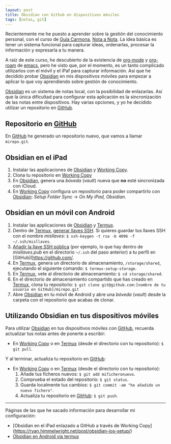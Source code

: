 ```yaml
---
layout: post
title: Obsidian con Github en dispositivos móviles
tags: [notas, git]
---
```


Recientemente me he puesto a aprender sobre la gestión del conocimiento personal, con el curso de [Guía Carmona](https://unbuenplan.blog/author/guiacarmona/), [Nota a Nota](https://unbuenplan.blog/2021/11/02/por-que-instalarte-una-nueva-aplicacion-de-notas-no-va-a-solucionar-tus-problemas-con-la-gestion-del-conocimiento/). La idea básica es tener un sistema funcional para capturar ideas, ordenarlas, procesar la información y expresarla a tu manera.  

A raíz de este curso, he descubierto de la existencia de [org-mode](https://www.orgmode.org/index.html) y [org-roam](https://www.orgroam.com/manual.html) de [emacs](https://www.gnu.org/software/emacs/), pero he visto que, por el momento, es un tanto complicado utilizarlos con el móvil y el iPaf para capturar información. Así que he decidido probar [Obsidian](https://obsidian.md/) en mis dispositivos móviles para empezar a aplicar lo que voy aprendiendo sobre gestión de conocimiento.

[Obsidian](https://obsidian.md/) es un sistema de notas  local, con la posibilidad de enlazarlas. Así que la única dificultad para configurar esta aplicación es la sincronización de las notas entre dispositivos. Hay varias opciones, y yo he decidido utilizar un repositorio en  [GitHub](https://github.com/).

## Repositorio en [GitHub](https://github.com/)
En [GitHub](https://github.com/) he generado un repositorio nuevo, que vamos a llamar `mirepo.git`.

## Obsidian en el iPad
1. Instalar las applicaciones de [Obsidian](https://obsidian.md/) y [Working Copy](https://workingcopy.app).
2. Clona tu repositorio en [Working Copy](https://workingcopy.app)
3. En [Obsidian](https://obsidian.md/), genera una  *bóveda* (*vault*) nueva que **no** esté sincronizada con iCloud.
3. En  [Working Copy](https://workingcopy.app) configura un repositorio para poder compartirlo con [Obsidian](https://obsidian.md/): *Setup Folder Sync* -> *On My iPad, Obsidian*.

## Obsidian en un móvil con Android
1.  Instalar las applicaciones de [Obsidian](https://obsidian.md/) y [Termux](https://termux.com/).
2.  Dentro de [Termux](https://termux.com/), [generar llaves SSH](https://docs.github.com/en/authentication/connecting-to-github-with-ssh/generating-a-new-ssh-key-and-adding-it-to-the-ssh-agent). Si quieres guardar tus llaves SSH con el nombre *misllaves*: `$ ssh-keygen -t rsa -b 4096 -f ~/.ssh/misllaves`.
3. [Añadir la llave SSH pública](https://docs.github.com/en/authentication/connecting-to-github-with-ssh/adding-a-new-ssh-key-to-your-github-account) (por ejemplo, lo que hay dentro de *misllaves.pub* en el directorio `~/.ssh` del paso anterior) a tu perfil en  [GitHub](https://github.com/.
4.  En [Termux](https://termux.com/), genera un directorio de almacenamiento, `/storage/shared`, ejecutando el siguiente comando: `$ termux-setup-storage`. 
5. En [Termux](https://termux.com/), vete al directorio de almacenamiento: `$ cd storage/shared`. 
6. En el directorio de almacenamiento compartido que has creado en [Termux](https://termux.com/), clona tu repositorio: `$ git clone git@github.com:[nombre de tu usuario en GitHub]/mirepo.git`
7.  Abre  [Obsidian](https://obsidian.md/) en tu móvil de Android y abre una *bóveda* (*vault*) desde la carpeta con el repositorio que acabas de clonar.

## Utilizando Obsidian en tus dispositivos móviles
Para utilizar [Obsidian](https://obsidian.md/) en tus dispositivos móviles con [GitHub](https://github.com/), recuerda actualizar tus notas antes de ponerte a escribir:
*  En [Working Copy](https://workingcopy.app) o en  [Termux](https://termux.com/) (desde el directorio con tu repositorio): `$ git pull`.

Y al terminar, actualiza tu repositorio en  [GitHub](https://github.com/):
*  En [Working Copy](https://workingcopy.app) o en  [Termux](https://termux.com/) (desde el directorio con tu repositorio): 
	1. Añade tus ficheros nuevos: `$ git add mificheronuevo`.
	2. Comprueba el estado del repositorio: `$ git status`.
	3. Guarda localmente tus cambios: `$ git commit -am "he añadido un nuevo fichero"`.
	4. Actualiza  tu repositorio en  [GitHub](https://github.com/): `$ git push`.

---
Páginas de las que he sacado información para desarrollar mi configuración:

* [Obsidian en el iPad enlazado a GitHub a través de Working Copy] (https://ryan.himmelwright.net/post/obsidian-ios-setup/)
* [Obsidian en Android via termux](https://www.greghilston.com/post/how-i-use-obsidian-mobile-with-git-on-android/)

